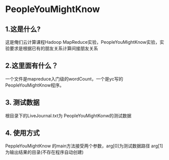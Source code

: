 # PeopleYouMightKnow
## 1.这是什么?
这是俺们云计算课程Hadoop MapReduce实验，PeopleYouMightKnow实验，实验要求是根据已有的朋友关系计算间接朋友关系
## 2.这里面有什么？
一个文件是mapreduce入门级的wordCount，一个是yc写的PeopleYouMightKnow程序。
## 3. 测试数据
根目录下的LiveJournal.txt为 PeopleYouMightKonw的测试数据
## 4. 使用方式
PeppleYouMightKnow 的main方法接受两个参数，arg[0]为测试数据路径 arg[1]为输出结果的目录(不存在程序自动创建)
